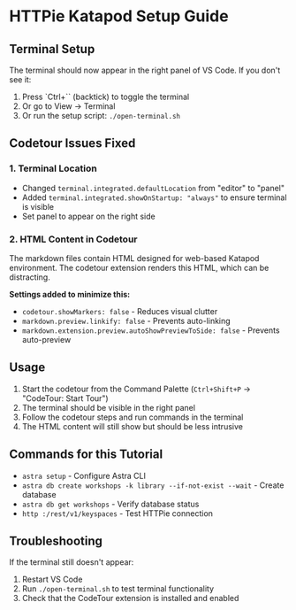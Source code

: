 # HTTPie Katapod Setup Guide

## Terminal Setup

The terminal should now appear in the right panel of VS Code. If you don't see it:

1. Press `Ctrl+`` (backtick) to toggle the terminal
2. Or go to View → Terminal
3. Or run the setup script: `./open-terminal.sh`

## Codetour Issues Fixed

### 1. Terminal Location
- Changed `terminal.integrated.defaultLocation` from "editor" to "panel"
- Added `terminal.integrated.showOnStartup: "always"` to ensure terminal is visible
- Set panel to appear on the right side

### 2. HTML Content in Codetour
The markdown files contain HTML designed for web-based Katapod environment. The codetour extension renders this HTML, which can be distracting. 

**Settings added to minimize this:**
- `codetour.showMarkers: false` - Reduces visual clutter
- `markdown.preview.linkify: false` - Prevents auto-linking
- `markdown.extension.preview.autoShowPreviewToSide: false` - Prevents auto-preview

## Usage

1. Start the codetour from the Command Palette (`Ctrl+Shift+P` → "CodeTour: Start Tour")
2. The terminal should be visible in the right panel
3. Follow the codetour steps and run commands in the terminal
4. The HTML content will still show but should be less intrusive

## Commands for this Tutorial

- `astra setup` - Configure Astra CLI
- `astra db create workshops -k library --if-not-exist --wait` - Create database
- `astra db get workshops` - Verify database status
- `http :/rest/v1/keyspaces` - Test HTTPie connection

## Troubleshooting

If the terminal still doesn't appear:
1. Restart VS Code
2. Run `./open-terminal.sh` to test terminal functionality
3. Check that the CodeTour extension is installed and enabled